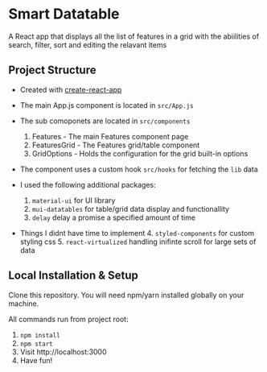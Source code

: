 # Smart Datatable

A React app that displays all the list of features in a grid with the abiilities of search, filter, sort and editing the relavant items

## Project Structure
* Created with [create-react-app](https://reactjs.org/docs/create-a-new-react-app.html)
* The main App.js component is located in `src/App.js`
* The sub comoponets are located in `src/components`
    1. Features - The main Features component page
    2. FeaturesGrid - The Features grid/table component
    3. GridOptions - Holds the configuration for the grid built-in options
* The component uses a custom hook `src/hooks` for fetching the `lib` data

* I used the following additional packages:
    1. `material-ui` for UI library
    2. `mui-datatables` for table/grid data display and functionallity 
    3. `delay` delay a promise a specified amount of time
* Things I didnt have time to implement
    4. `styled-components` for custom styling css
    5. `react-virtualized` handling inifinte scroll for large sets of data

## Local Installation & Setup
Clone this repository. You will need npm/yarn installed globally on your machine.

All commands run from project root:
1. `npm install`
2. `npm start`
6. Visit http://localhost:3000
7. Have fun!
